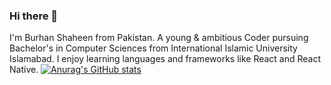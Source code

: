 ### Hi there 👋
I'm Burhan Shaheen from Pakistan. A young & ambitious Coder pursuing Bachelor's in Computer Sciences from International Islamic University Islamabad. I enjoy learning languages and frameworks like React and React Native.
[![Anurag's GitHub stats](https://github-readme-stats.vercel.app/api?username=burhanrepos)](https://github.com/burhanrepos/github-readme-stats)
